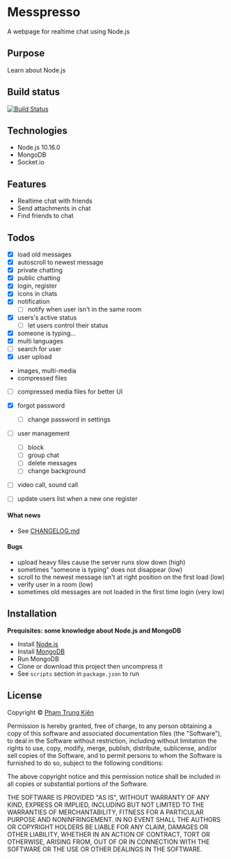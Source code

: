 # Messpresso
A webpage for realtime chat using Node.js

## Purpose
Learn about Node.js

## Build status

[![Build Status](https://img.shields.io/badge/build-developing-blue.svg)]()

## Technologies
- Node.js 10.16.0
- MongoDB
- Socket.io

## Features
- Realtime chat with friends
- Send attachments in chat
- Find friends to chat

## Todos
- [x] load old messages
- [x] autoscroll to newest message
- [x] private chatting
- [x] public chatting
- [x] login, register
- [x] icons in chats
- [x] notification
	- [ ] notify when user isn't in the same room
- [x] users's active status
	- [ ] let users control their status
- [x] someone is typing...
- [x] multi languages
- [ ] search for user
- [x] user upload
- images, multi-media
- compressed files
- [ ] compressed media files for better UI

- [x] forgot password
	- [ ] change password in settings
- [ ] user management
	- [ ] block
	- [ ] group chat
	- [ ] delete messages
	- [ ] change background

- [ ] video call, sound call
- [ ] update users list when a new one register

#### What news
- See [CHANGELOG.md](CHANGELOG.md)

#### Bugs
- upload heavy files cause the server runs slow down (high)
- sometimes "someone is typing" does not disappear (low)
- scroll to the newest message isn't at right position on the first load (low)
- verify user in a room (low)
- sometimes old messages are not loaded in the first time login (very low)

## Installation
**Prequisites: some knowledge about Node.js and MongoDB**
- Install [Node.js](https://nodejs.org)
- Install [MongoDB](https://www.mongodb.com)
- Run MongoDB
- Clone or download this project then uncompress it
- See `scripts` section in `package.json` to run

## License
Copyright © [Phạm Trung Kiên]()

Permission is hereby granted, free of charge, to any person obtaining a copy of this software and associated documentation files (the "Software"), to deal in the Software without restriction, including without limitation the rights to use, copy, modify, merge, publish, distribute, sublicense, and/or sell copies of the Software, and to permit persons to whom the Software is furnished to do so, subject to the following conditions:

The above copyright notice and this permission notice shall be included in all copies or substantial portions of the Software.

THE SOFTWARE IS PROVIDED "AS IS", WITHOUT WARRANTY OF ANY KIND, EXPRESS OR IMPLIED, INCLUDING BUT NOT LIMITED TO THE WARRANTIES OF MERCHANTABILITY, FITNESS FOR A PARTICULAR PURPOSE AND NONINFRINGEMENT. IN NO EVENT SHALL THE AUTHORS OR COPYRIGHT HOLDERS BE LIABLE FOR ANY CLAIM, DAMAGES OR OTHER LIABILITY, WHETHER IN AN ACTION OF CONTRACT, TORT OR OTHERWISE, ARISING FROM, OUT OF OR IN CONNECTION WITH THE SOFTWARE OR THE USE OR OTHER DEALINGS IN THE SOFTWARE.